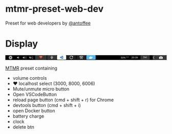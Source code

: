 # mtmr-preset-web-dev
Preset for web developers by [@antoffee](https://github.com/antoffee)

# Display

![Display](./display.png)

[MTMR](https://github.com/Toxblh/MTMR) preset containing
- volume controls
- ❤️ localhost select (3000, 8000, 6006)
- Mute/unmute micro button
- Open VSCodeButton
- reload page button (cmd + shift + r) for Chrome
- devtools button (cmd + shift + i)
- open Docker button
- battery charge
- clock
- delete btn
